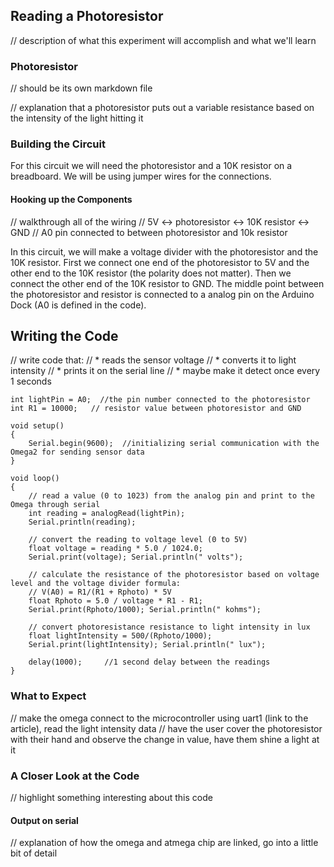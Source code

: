 ## Reading a Photoresistor

// description of what this experiment will accomplish and what we'll learn

### Photoresistor
// should be its own markdown file

// explanation that a photoresistor puts out a variable resistance based on the intensity of the light hitting it

### Building the Circuit

For this circuit we will need the photoresistor and a 10K resistor on a breadboard. We will be using jumper wires for the connections.

#### Hooking up the Components

// walkthrough all of the wiring
// 5V <-> photoresistor <-> 10K resistor <-> GND
// A0 pin connected to between photoresistor and 10k resistor

In this circuit, we will make a voltage divider with the photoresistor and the 10K resistor. First we connect one end of the photoresistor to 5V and the other end to the 10K resistor (the polarity does not matter). Then we connect the other end of the 10K resistor to GND. The middle point between the photoresistor and resistor is connected to a analog pin on the Arduino Dock (A0 is defined in the code).

## Writing the Code

// write code that:
//  * reads the sensor voltage
//  * converts it to light intensity
//  * prints it on the serial line
//    * maybe make it detect once every 1 seconds

``` arduino
int lightPin = A0;  //the pin number connected to the photoresistor
int R1 = 10000;   // resistor value between photoresistor and GND

void setup()
{
    Serial.begin(9600);  //initializing serial communication with the Omega2 for sending sensor data
}

void loop()
{
    // read a value (0 to 1023) from the analog pin and print to the Omega through serial
    int reading = analogRead(lightPin);
    Serial.println(reading);   
    
    // convert the reading to voltage level (0 to 5V)
    float voltage = reading * 5.0 / 1024.0;
    Serial.print(voltage); Serial.println(" volts");

    // calculate the resistance of the photoresistor based on voltage level and the voltage divider formula:
    // V(A0) = R1/(R1 + Rphoto) * 5V
    float Rphoto = 5.0 / voltage * R1 - R1;
    Serial.print(Rphoto/1000); Serial.println(" kohms");

    // convert photoresistance resistance to light intensity in lux
    float lightIntensity = 500/(Rphoto/1000);
    Serial.print(lightIntensity); Serial.println(" lux");
    
    delay(1000);     //1 second delay between the readings
}
```

### What to Expect

// make the omega connect to the microcontroller using uart1 (link to the article), read the light intensity data
// have the user cover the photoresistor with their hand and observe the change in value, have them shine a light at it


### A Closer Look at the Code

// highlight something interesting about this code

#### Output on serial

// explanation of how the omega and atmega chip are linked, go into a little bit of detail
